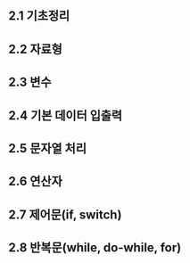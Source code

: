 ## 2.1 기초정리  
## 2.2 자료형  
## 2.3 변수  
## 2.4 기본 데이터 입출력  
## 2.5 문자열 처리  
## 2.6 연산자  
## 2.7 제어문(if, switch)  
## 2.8 반복문(while, do-while, for)  